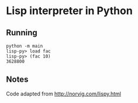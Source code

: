 # Lisp interpreter in Python

## Running

```
python -m main
lisp-py> load fac
lisp-py> (fac 10)
3628800
```

## Notes

Code adapted from http://norvig.com/lispy.html
